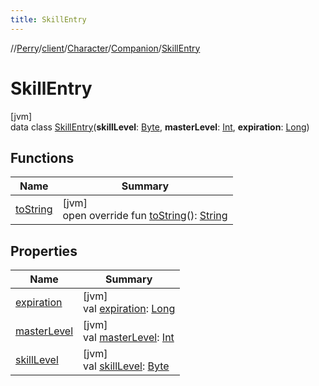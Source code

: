 ```yaml
---
title: SkillEntry
---
```

//[Perry](../../../../../index.html)/[client](../../../index.html)/[Character](../../index.html)/[Companion](../index.html)/[SkillEntry](index.html)



# SkillEntry



[jvm]\
data class [SkillEntry](index.html)(**skillLevel**: [Byte](https://kotlinlang.org/api/latest/jvm/stdlib/kotlin/-byte/index.html), **masterLevel**: [Int](https://kotlinlang.org/api/latest/jvm/stdlib/kotlin/-int/index.html), **expiration**: [Long](https://kotlinlang.org/api/latest/jvm/stdlib/kotlin/-long/index.html))



## Functions


| Name | Summary |
|---|---|
| [toString](to-string.html) | [jvm]<br>open override fun [toString](to-string.html)(): [String](https://kotlinlang.org/api/latest/jvm/stdlib/kotlin/-string/index.html) |


## Properties


| Name | Summary |
|---|---|
| [expiration](expiration.html) | [jvm]<br>val [expiration](expiration.html): [Long](https://kotlinlang.org/api/latest/jvm/stdlib/kotlin/-long/index.html) |
| [masterLevel](master-level.html) | [jvm]<br>val [masterLevel](master-level.html): [Int](https://kotlinlang.org/api/latest/jvm/stdlib/kotlin/-int/index.html) |
| [skillLevel](skill-level.html) | [jvm]<br>val [skillLevel](skill-level.html): [Byte](https://kotlinlang.org/api/latest/jvm/stdlib/kotlin/-byte/index.html) |

